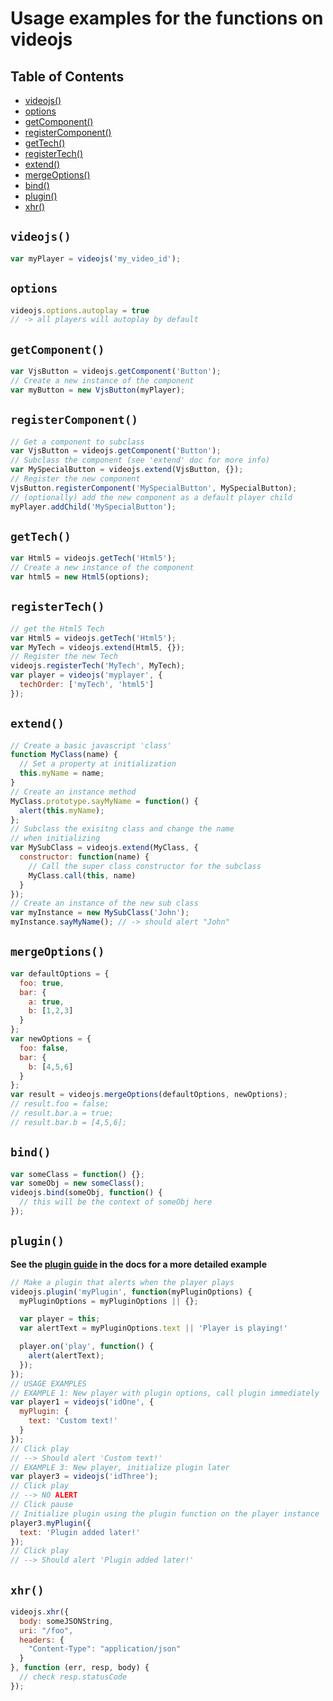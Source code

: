 # Usage examples for the functions on videojs

## Table of Contents

* [videojs()](#videojs)
* [options](#options)
* [getComponent()](#getcomponent)
* [registerComponent()](#registercomponent)
* [getTech()](#gettech)
* [registerTech()](#registertech)
* [extend()](#extend)
* [mergeOptions()](#mergeoptions)
* [bind()](#bind)
* [plugin()](#plugin)
* [xhr()](#xhr)

## `videojs()`

```js
var myPlayer = videojs('my_video_id');
```

## `options`

```js
videojs.options.autoplay = true
// -> all players will autoplay by default
```

## `getComponent()`

```js
var VjsButton = videojs.getComponent('Button');
// Create a new instance of the component
var myButton = new VjsButton(myPlayer);
```

## `registerComponent()`

```js
// Get a component to subclass
var VjsButton = videojs.getComponent('Button');
// Subclass the component (see 'extend' doc for more info)
var MySpecialButton = videojs.extend(VjsButton, {});
// Register the new component
VjsButton.registerComponent('MySpecialButton', MySpecialButton);
// (optionally) add the new component as a default player child
myPlayer.addChild('MySpecialButton');
```

## `getTech()`

```js
var Html5 = videojs.getTech('Html5');
// Create a new instance of the component
var html5 = new Html5(options);
```

## `registerTech()`

```js
// get the Html5 Tech
var Html5 = videojs.getTech('Html5');
var MyTech = videojs.extend(Html5, {});
// Register the new Tech
videojs.registerTech('MyTech', MyTech);
var player = videojs('myplayer', {
  techOrder: ['myTech', 'html5']
});
```

## `extend()`

```js
// Create a basic javascript 'class'
function MyClass(name) {
  // Set a property at initialization
  this.myName = name;
}
// Create an instance method
MyClass.prototype.sayMyName = function() {
  alert(this.myName);
};
// Subclass the exisitng class and change the name
// when initializing
var MySubClass = videojs.extend(MyClass, {
  constructor: function(name) {
    // Call the super class constructor for the subclass
    MyClass.call(this, name)
  }
});
// Create an instance of the new sub class
var myInstance = new MySubClass('John');
myInstance.sayMyName(); // -> should alert "John"
```

## `mergeOptions()`

```js
var defaultOptions = {
  foo: true,
  bar: {
    a: true,
    b: [1,2,3]
  }
};
var newOptions = {
  foo: false,
  bar: {
    b: [4,5,6]
  }
};
var result = videojs.mergeOptions(defaultOptions, newOptions);
// result.foo = false;
// result.bar.a = true;
// result.bar.b = [4,5,6];
```

## `bind()`

```js
var someClass = function() {};
var someObj = new someClass();
videojs.bind(someObj, function() {
  // this will be the context of someObj here
});
```

## `plugin()`

**See the [plugin guide](plugins.md) in the docs for a more detailed example**

```js
// Make a plugin that alerts when the player plays
videojs.plugin('myPlugin', function(myPluginOptions) {
  myPluginOptions = myPluginOptions || {};

  var player = this;
  var alertText = myPluginOptions.text || 'Player is playing!'

  player.on('play', function() {
    alert(alertText);
  });
});
// USAGE EXAMPLES
// EXAMPLE 1: New player with plugin options, call plugin immediately
var player1 = videojs('idOne', {
  myPlugin: {
    text: 'Custom text!'
  }
});
// Click play
// --> Should alert 'Custom text!'
// EXAMPLE 3: New player, initialize plugin later
var player3 = videojs('idThree');
// Click play
// --> NO ALERT
// Click pause
// Initialize plugin using the plugin function on the player instance
player3.myPlugin({
  text: 'Plugin added later!'
});
// Click play
// --> Should alert 'Plugin added later!'
```

## `xhr()`

```js
videojs.xhr({
  body: someJSONString,
  uri: "/foo",
  headers: {
    "Content-Type": "application/json"
  }
}, function (err, resp, body) {
  // check resp.statusCode
});
```
